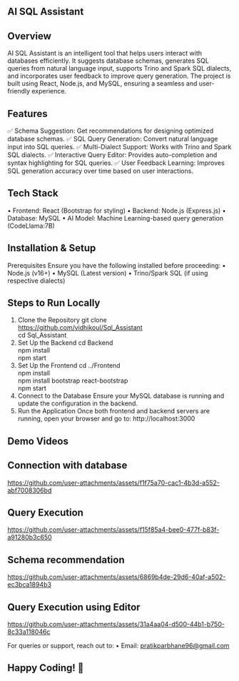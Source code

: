 ## AI SQL Assistant

## Overview
AI SQL Assistant is an intelligent tool that helps users interact with databases efficiently. It suggests database schemas, generates SQL queries from natural language input, supports Trino and Spark SQL dialects, and incorporates user feedback to improve query generation. The project is built using React, Node.js, and MySQL, ensuring a seamless and user-friendly experience.

## Features
✅ Schema Suggestion: Get recommendations for designing optimized database schemas.
✅ SQL Query Generation: Convert natural language input into SQL queries.
✅ Multi-Dialect Support: Works with Trino and Spark SQL dialects.
✅ Interactive Query Editor: Provides auto-completion and syntax highlighting for SQL queries.
✅ User Feedback Learning: Improves SQL generation accuracy over time based on user interactions.

## Tech Stack
•	Frontend: React (Bootstrap for styling)
•	Backend: Node.js (Express.js)
•	Database: MySQL
•	AI Model: Machine Learning-based query generation (CodeLlama:7B)

## Installation & Setup
Prerequisites
Ensure you have the following installed before proceeding:
•	Node.js (v16+)
•	MySQL (Latest version)
•	Trino/Spark SQL (if using respective dialects)

## Steps to Run Locally
1. Clone the Repository
git clone https://github.com/vidhikoul/Sql_Assistant  
cd Sql_Assistant  
2. Set Up the Backend
cd Backend  
npm install  
npm start  
3. Set Up the Frontend
cd ../Frontend  
npm install  
npm install bootstrap react-bootstrap  
npm start  
4. Connect to the Database
Ensure your MySQL database is running and update the configuration in the backend.
5. Run the Application
Once both frontend and backend servers are running, open your browser and go to:
http://localhost:3000

## Demo Videos
## Connection with database
https://github.com/user-attachments/assets/f1f75a70-cac1-4b3d-a552-abf7008306bd

## Query Execution
https://github.com/user-attachments/assets/f15f85a4-bee0-477f-b83f-a91280b3c650

## Schema recommendation
https://github.com/user-attachments/assets/6869b4de-29d6-40af-a502-ec3bca1894b3

## Query Execution using Editor
https://github.com/user-attachments/assets/31a4aa04-d500-44b1-b750-8c33a118046c


For queries or support, reach out to:
•	Email: pratikparbhane96@gmail.com
## Happy Coding! 🚀

 
